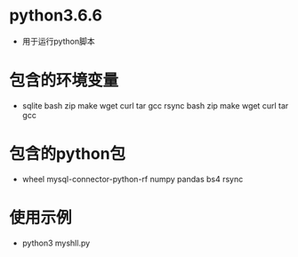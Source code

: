 # python3.6.6
* 用于运行python脚本

# 包含的环境变量
* sqlite bash zip make wget curl tar gcc rsync
bash zip make wget curl tar gcc 

# 包含的python包
* wheel mysql-connector-python-rf numpy pandas bs4 rsync

# 使用示例
* python3 myshll.py
